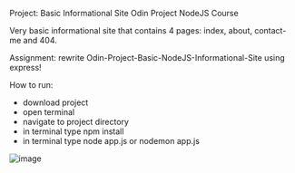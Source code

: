Project: Basic Informational Site 
Odin Project NodeJS Course

Very basic informational site that contains 4 pages: index, about, contact-me and 404.

Assignment: rewrite Odin-Project-Basic-NodeJS-Informational-Site using express!

How to run:
  - download project
  - open terminal
  - navigate to project directory
  - in terminal type npm install
  - in terminal type node app.js or nodemon app.js

![image](https://github.com/makask/Odin-Project-Basic-Express-Informational-Site/assets/16080688/b9001476-fd61-48e3-a580-238cca1acfe4)

